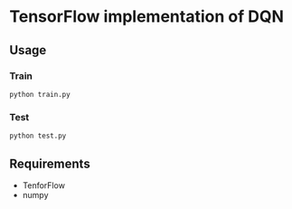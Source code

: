 # TensorFlow implementation of DQN

## Usage
### Train
```
python train.py
```

### Test
```
python test.py
```

## Requirements
* TenforFlow
* numpy
